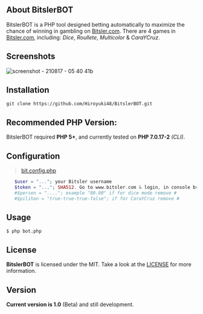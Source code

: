 ## About BitslerBOT
BitslerBOT is a PHP tool designed betting automatically to maximize the chance of winning in gambling on [Bitsler.com](https://www.bitsler.com/?ref=dwisiswanto). There are 4 games in [Bitsler.com](https://www.bitsler.com/?ref=hiroyuki123), including: *Dice*, *Roullete*, *Multicolor* & *CaraYCruz*.

## Screenshots
![screenshot - 210817 - 05 40 41b](https://user-images.githubusercontent.com/25837540/29594926-7f060f30-87de-11e7-9ba9-227b4c8e58d1.png)

## Installation
```
git clone https://github.com/Hiroyuki48/BitslerBOT.git
```

## Recommended PHP Version:
BitslerBOT required **PHP 5+**, and currently tested on **PHP 7.0.17-2** *(CLI)*.

## Configuration
>[bit.config.php](https://github.com/Hiroyuki48/BitslerBOT/blob/master/bit.config.php)
```php
   $user = "..."; your Bitsler username
   $token = "..."; SHA512. Go to www.bitsler.com & login, in console browser (PRESS F12) type: console.log(access_token)
   #$persen = "...."; example "80.00" if for dice mode remove #
   #$pilihan = "true-true-true-false"; if for CaraYCruz remove #
```

## Usage
```
$ php bot.php
```

## License
**BitslerBOT** is licensed under the MIT. Take a look at the [LICENSE](https://github.com/Hiroyuki48/BitslerBOT/blob/master/LICENSE) for more information.

## Version
**Current version is 1.0** (Beta) and still development.
